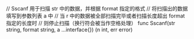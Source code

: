 // Sscanf 用于扫描 str 中的数据，并根据 format 指定的格式
// 将扫描出的数据填写到参数列表 a 中
// 当 r 中的数据被全部扫描完毕或者扫描长度超出 format 指定的长度时
// 则停止扫描（换行符会被当作空格处理）
func Sscanf(str string, format string, a ...interface{}) (n int, err error)